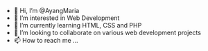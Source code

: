 - 👋 Hi, I’m @AyangMaria
- 👀 I’m interested in Web Development
- 🌱 I’m currently learning HTML, CSS and PHP
- 💞️ I’m looking to collaborate on various web development projects
- 📫 How to reach me ...

<!---
AyangMaria/AyangMaria is a ✨ special ✨ repository because its `README.md` (this file) appears on your GitHub profile.
You can click the Preview link to take a look at your changes.
--->
